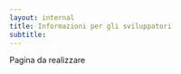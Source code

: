 ```yaml
---
layout: internal
title: Informazioni per gli sviluppatori
subtitle:
---
```


<section class="container mw-60">
    <div class="row">
        Pagina da realizzare
    </div>
</section>